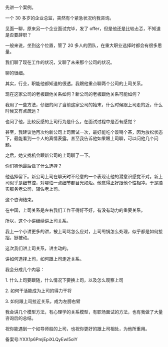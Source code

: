 先讲一个案例。

一个 30 多岁的企业总监，突然有个紧急状况约我咨询。

见面一聊，原来另一个企业面试完毕，发了 offer，但是他还是比较忐忑，不知道是否要辞职？

一般来说，坐到这个位置，管了 20 多人的团队，在重大职业选择时都会有很多思量。

我们聊了现在工作的状况，又聊了未来那个公司的状况。

聊的很细。

其实，行业，职能他都知道的很透。我跟他重点聊两个公司的上司关系。

现在这家公司的老板跟他关系如何？新公司的老板跟他关系可能如何？

我用了一些方法，仔细的问了当前这家公司的始末，什么时候跟上司走的近，什么时候又有点疏远？

也问了他，比较反感的上司行为是什么，在面试过程中是否有感觉？

甚至，我建议他再次约新公司上司面试一次，最好能吃个饭喝个茶，因为放松状态下，最能看到一个人的真情表露。甚至我告诉他如果跟上司聊，可以问他几个问题。

之后，她又找机会跟新公司的上司聊了一下。

你们猜他最后做了什么选择？

他选择留下。新公司上司在聊天时不经意的一个表现让他的潜意识感觉不对。新上司似乎是细节控，对哪怕一点细节都目光如炬。他觉得正好跟他个性相冲。于是踏实服务老公司，辅佐老上司。

这个咨询结束。

在中国，上司关系是左右我们工作干得好不好，有没有动力的重要关系。

所以，这个小讲继续讲上司关系。

我上一个小讲更多的讲，被上司骂怎么应对，上司甩锅怎么处理，似乎都是如何接招，挺被动。

这次我们讲上司关系，讲主动的。

讲如何选择上司，如何跟上司走近关系。

我会分成几个内容：

1\. 什么上司要跟随，什么情况下要换上司，以及怎么观察上司

2\. 如何干活能成为上司的得力干将

3\. 如何跟上司拉近关系，成为左膀右臂

我会讲几个模型方法，有心理学的关系模型，有职场面试的方法，也有我做了大量咨询后的总结。

祝你能遇到一个如导师般的上司，也祝你更好的跟上司相处，为他所重用。

备案号:YXX1p6PmjEpiXLQyEwI5olY